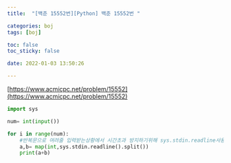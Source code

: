 ```yaml
---
title:  "[백준 15552번][Python] 백준 15552번 "

categories: boj
tags: [boj]

toc: false
toc_sticky: false

date: 2022-01-03 13:50:26

---
```

[https://www.acmicpc.net/problem/15552](https://www.acmicpc.net/problem/15552)

```python
import sys

num= int(input())

for i in range(num):
    #반복문으로 여려줄 입력받는상황에서 시간초과 방지하기위해 sys.stdin.readline사용
    a,b= map(int,sys.stdin.readline().split())
    print(a+b)
```